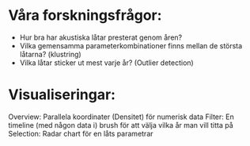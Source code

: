 # Våra forskningsfrågor:

- Hur bra har akustiska låtar presterat genom åren?
- Vilka gemensamma parameterkombinationer finns mellan de största låtarna? (klustring)
- Vilka låtar sticker ut mest varje år? (Outlier detection)

# Visualiseringar:

Overview: Parallela koordinater (Densitet) för numerisk data
Filter: En timeline (med någon data i) brush för att välja vilka år man vill titta på
Selection: Radar chart för en låts parametrar
